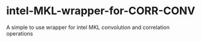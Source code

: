 # intel-MKL-wrapper-for-CORR-CONV
A simple to use wrapper for intel MKL convolution and correlation operations
